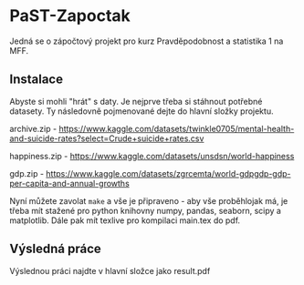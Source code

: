 # PaST-Zapoctak
Jedná se o zápočtový projekt pro kurz Pravděpodobnost a statistika 1 na MFF.

## Instalace
Abyste si mohli "hrát" s daty. Je nejprve třeba si stáhnout potřebné datasety. Ty následovně pojmenované dejte do hlavní složky projektu.

archive.zip - https://www.kaggle.com/datasets/twinkle0705/mental-health-and-suicide-rates?select=Crude+suicide+rates.csv

happiness.zip - https://www.kaggle.com/datasets/unsdsn/world-happiness

gdp.zip - https://www.kaggle.com/datasets/zgrcemta/world-gdpgdp-gdp-per-capita-and-annual-growths

Nyní můžete zavolat ```make``` a vše je připraveno - aby vše proběhlojak má, je třeba mít stažené pro python knihovny numpy, pandas, seaborn, scipy a matplotlib. Dále pak mít texlive pro kompilaci main.tex do pdf.

## Výsledná práce
Výslednou práci najdte v hlavní složce jako result.pdf
